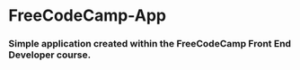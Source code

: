 # FreeCodeCamp-App
### Simple application created within the FreeCodeCamp Front End Developer course.
